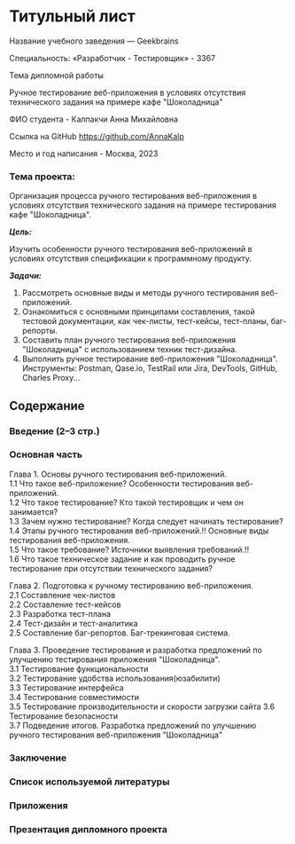 # Титульный лист


 Название учебного заведения — Geekbrains

 Специальность: «Разработчик - Тестировщик» - 3367

 Тема дипломной работы

 Ручное тестирование веб-приложения в условиях отсутствия технического задания на примере кафе "Шоколадница"

 ФИО студента - Калпакчи Анна Михайловна

 Ссылка на GitHub
 https://github.com/AnnaKalp

 Место и год написания - Москва, 2023
### Тема проекта: 
Организация процесса ручного тестирования веб-приложения в условиях отсутствия технического задания на примере тестирования кафе "Шоколадница".

***Цель:***

Изучить особенности ручного тестирования веб-приложений в условиях отсутствия спецификации к программному продукту.

***Задачи:***

1.	Рассмотреть основные виды и методы ручного тестирования веб-приложений.
2.	Ознакомиться с основными принципами составления, такой тестовой документации, как чек-листы, тест-кейсы, тест-планы, баг-репорты.
3.	Составить план ручного тестирования веб-приложения "Шоколадница" с использованием техник тест-дизайна.
4.	Выполнить ручное тестирование веб-приложения "Шоколадница".
Инструменты: Postman, Qase.io, TestRail или Jira, DevTools, GitHub, Charles Proxy...
## Содержание
### Введение (2–3 стр.)
### Основная часть

Глава 1. Основы ручного тестирования веб-приложений.   
1.1 Что такое веб-приложение? Особенности тестирования веб-приложений.   
1.2 Что такое тестирование? Кто такой тестировщик и чем он занимается?   
1.3 Зачем нужно тестирование? Когда следует начинать тестирование?   
1.4 Этапы ручного тестирования веб-приложений.!! Основные виды тестирования веб-приложения.   
1.5 Что такое требование? Источники выявления требований.!!   
1.6 Что такое техническое задание и как проводить ручное тестирование при отсутствии технического задания?    

Глава 2. Подготовка к ручному тестированию веб-приложения.  
2.1 Составление чек-листов  
2.2 Составление тест-кейсов  
2.3 Разработка тест-плана  
2.4 Тест-дизайн и тест-аналитика  
2.5 Составление баг-репортов. Баг-трекинговая система.  

Глава 3. Проведение тестирования и разработка предложений по улучшению тестирования приложения "Шоколадница".  
3.1 Тестирование функциональности  
3.2 Тестирование удобства использования(юзабилити)  
3.3 Тестирование интерфейса  
3.4 Тестирование совместимости  
3.5 Тестирование производительности и скорости загрузки сайта 
3.6 Тестирование безопасности  
3.7 Подведение итогов. Разработка предложений по улучшению ручного тестирования веб-приложения "Шоколадница"  
### Заключение   
### Список используемой литературы  
### Приложения
### Презентация дипломного проекта


